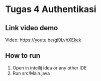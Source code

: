 # Tugas 4 Authentikasi
## Link video demo
Video: https://youtu.be/gi9LvhXEkek
## How to run 
1. Open in intellij idea or any other IDE
2. Run src/Main.java